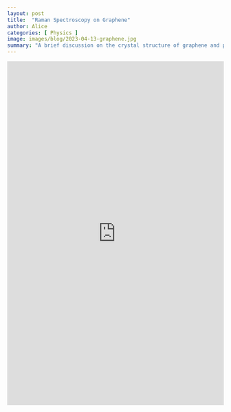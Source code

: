 ```yaml
---
layout: post
title:  "Raman Spectroscopy on Graphene"
author: Alice
categories: [ Physics ]
image: images/blog/2023-04-13-graphene.jpg
summary: "A brief discussion on the crystal structure of graphene and principles of Raman spectroscopy, followed by a literature review on recent experimental results exploring the Raman spectra of twisted bilayer graphene at small twist angles."
---
```


<embed src="https://drive.google.com/file/d/1N6mtmjBu2Dw1rmFzqrDH7X3PxmIIgcBT/preview" width="100%" height ="800"/>